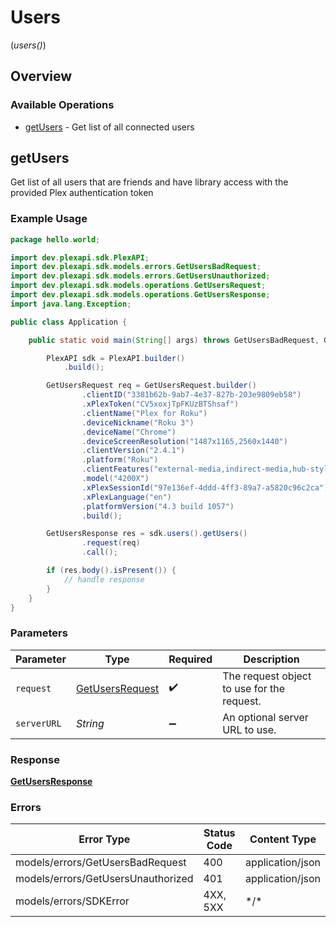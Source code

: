 # Users
(*users()*)

## Overview

### Available Operations

* [getUsers](#getusers) - Get list of all connected users

## getUsers

Get list of all users that are friends and have library access with the provided Plex authentication token

### Example Usage

<!-- UsageSnippet language="java" operationID="get-users" method="get" path="/users" -->
```java
package hello.world;

import dev.plexapi.sdk.PlexAPI;
import dev.plexapi.sdk.models.errors.GetUsersBadRequest;
import dev.plexapi.sdk.models.errors.GetUsersUnauthorized;
import dev.plexapi.sdk.models.operations.GetUsersRequest;
import dev.plexapi.sdk.models.operations.GetUsersResponse;
import java.lang.Exception;

public class Application {

    public static void main(String[] args) throws GetUsersBadRequest, GetUsersUnauthorized, Exception {

        PlexAPI sdk = PlexAPI.builder()
            .build();

        GetUsersRequest req = GetUsersRequest.builder()
                .clientID("3381b62b-9ab7-4e37-827b-203e9809eb58")
                .xPlexToken("CV5xoxjTpFKUzBTShsaf")
                .clientName("Plex for Roku")
                .deviceNickname("Roku 3")
                .deviceName("Chrome")
                .deviceScreenResolution("1487x1165,2560x1440")
                .clientVersion("2.4.1")
                .platform("Roku")
                .clientFeatures("external-media,indirect-media,hub-style-list")
                .model("4200X")
                .xPlexSessionId("97e136ef-4ddd-4ff3-89a7-a5820c96c2ca")
                .xPlexLanguage("en")
                .platformVersion("4.3 build 1057")
                .build();

        GetUsersResponse res = sdk.users().getUsers()
                .request(req)
                .call();

        if (res.body().isPresent()) {
            // handle response
        }
    }
}
```

### Parameters

| Parameter                                                     | Type                                                          | Required                                                      | Description                                                   |
| ------------------------------------------------------------- | ------------------------------------------------------------- | ------------------------------------------------------------- | ------------------------------------------------------------- |
| `request`                                                     | [GetUsersRequest](../../models/operations/GetUsersRequest.md) | :heavy_check_mark:                                            | The request object to use for the request.                    |
| `serverURL`                                                   | *String*                                                      | :heavy_minus_sign:                                            | An optional server URL to use.                                |

### Response

**[GetUsersResponse](../../models/operations/GetUsersResponse.md)**

### Errors

| Error Type                         | Status Code                        | Content Type                       |
| ---------------------------------- | ---------------------------------- | ---------------------------------- |
| models/errors/GetUsersBadRequest   | 400                                | application/json                   |
| models/errors/GetUsersUnauthorized | 401                                | application/json                   |
| models/errors/SDKError             | 4XX, 5XX                           | \*/\*                              |
